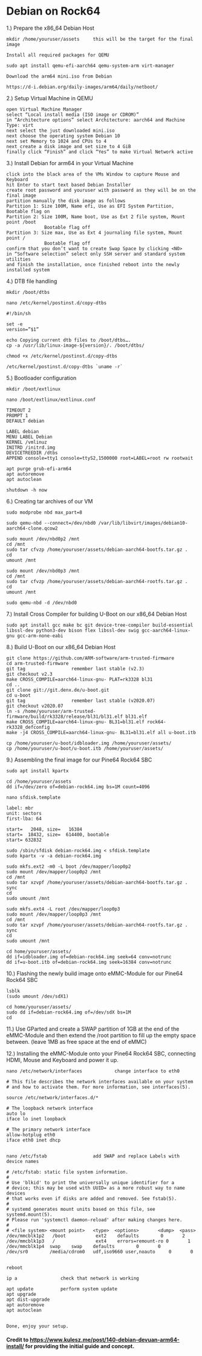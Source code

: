 # Debian on Rock64

1.)	Prepare the x86_64 Debian Host

	mkdir /home/youruser/assets		this will be the target for the final image

	Install all required packages for QEMU

	sudo apt install qemu-efi-aarch64 qemu-system-arm virt-manager

	Download the arm64 mini.iso from Debian

	https://d-i.debian.org/daily-images/arm64/daily/netboot/

2.)	Setup Virtual Machine in QEMU

	open Virtual Machine Manager
	select “Local install media (ISO image or CDROM)”
	in “Architecture options” select Architecture: aarch64 and Machine Type: virt
	next select the just downloaded mini.iso
	next choose the operating system Debian 10
	next set Memory to 1024 and CPUs to 4
	next create a disk image and set size to 4 GiB
	finally click “Finish” and click “Yes” to make Virtual Network active

3.)	Install Debian for arm64 in your Virtual Machine

	click into the black area of the VMs Window to capture Mouse and Keyboard
	hit Enter to start text based Debian Installer
	create root password and youruser with password as they will be on the final image
	partition manually the disk image as follows
	Partition 1: Size 100M, Name efi, Use as EFI System Partition, Bootable flag on 
	Partition 2: Size 100M, Name boot, Use as Ext 2 file system, Mount point /boot
 		          Bootable flag off
	Partition 3: Size max, Use as Ext 4 journaling file system, Mount point /
 		          Bootable flag off		
	confirm that you don’t want to create Swap Space by clicking <NO>
	in “Software selection” select only SSH server and standard system utilities
	and finish the installation, once finished reboot into the newly installed system
	
4.)	DTB file handling

	mkdir /boot/dtbs

	nano /etc/kernel/postinst.d/copy-dtbs

	#!/bin/sh
	
	set -e
	version=”$1”
	
	echo Copying current dtb files to /boot/dtbs….
	cp -a /usr/lib/linux-image-${version}/. /boot/dtbs/

	chmod +x /etc/kernel/postinst.d/copy-dtbs

	/etc/kernel/postinst.d/copy-dtbs `uname -r`

5.)	Bootloader configuration

	mkdir /boot/extlinux
 
	nano /boot/extlinux/extlinux.conf

	TIMEOUT 2
	PROMPT 1
	DEFAULT debian

	LABEL debian
	MENU LABEL Debian
	KERNEL /vmlinuz
	INITRD /initrd.img
	DEVICETREEDIR /dtbs
	APPEND console=tty1 console=ttyS2,1500000 root=LABEL=root rw rootwait

	apt purge grub-efi-arm64
	apt autoremove
	apt autoclean

	shutdown -h now

6.)	Creating tar archives of our VM

	sudo modprobe nbd max_part=8

	sudo qemu-nbd --connect=/dev/nbd0 /var/lib/libvirt/images/debian10-aarch64-clone.qcow2
	
	sudo mount /dev/nbd0p2 /mnt
	cd /mnt
	sudo tar cfvzp /home/youruser/assets/debian-aarch64-bootfs.tar.gz .
	cd
	umount /mnt

	sudo mount /dev/nbd0p3 /mnt
	cd /mnt
	sudo tar cfvzp /home/youruser/assets/debian-aarch64-rootfs.tar.gz .
	cd
	umount /mnt

	sudo qemu-nbd -d /dev/nbd0

7.)	Install Cross Compiler for building U-Boot on our  x86_64 Debian Host

	sudo apt install gcc make bc git device-tree-compiler build-essential libssl-dev python3-dev bison flex libssl-dev swig gcc-aarch64-linux-gnu gcc-arm-none-eabi

8.)	Build U-Boot on our  x86_64 Debian Host

	git clone https://github.com/ARM-software/arm-trusted-firmware
	cd arm-trusted-firmware
	git tag					remember last stable (v2.3)
	git checkout v2.3
	make CROSS_COMPILE=aarch64-linux-gnu- PLAT=rk3328 bl31
	cd ..
	git clone git://git.denx.de/u-boot.git
	cd u-boot
	git tag					remember last stable (v2020.07)
	git checkout v2020.07
	ln -s /home/youruser/arm-trusted-firmware/build/rk3328/release/bl31/bl31.elf bl31.elf
	make CROSS_COMPILE=aarch64-linux-gnu- BL31=bl31.elf rock64-rk3328_defconfig
	make -j4 CROSS_COMPILE=aarch64-linux-gnu- BL31=bl31.elf all u-boot.itb

	cp /home/youruser/u-boot/idbloader.img /home/youruser/assets/
	cp /home/youruser/u-boot/u-boot.itb /home/youruser/assets/

9.)	Assembling the final image for our Pine64 Rock64 SBC

	sudo apt install kpartx

	cd /home/youruser/assets
	dd if=/dev/zero of=debian-rock64.img bs=1M count=4096

	nano sfdisk.template

	label: mbr
	unit: sectors
	first-lba: 64

	start=   2048, size=   16384
	start=  18432, size=  614400, bootable
	start= 632832

	sudo /sbin/sfdisk debian-rock64.img < sfdisk.template
	sudo kpartx -v -a debian-rock64.img

	sudo mkfs.ext2 -m0 -L boot /dev/mapper/loop0p2
	sudo mount /dev/mapper/loop0p2 /mnt
	cd /mnt
	sudo tar xzvpf /home/youruser/assets/debian-aarch64-bootfs.tar.gz .
	sync
	cd
	sudo umount /mnt

	sudo mkfs.ext4 -L root /dev/mapper/loop0p3
	sudo mount /dev/mapper/loop0p3 /mnt
	cd /mnt
	sudo tar xzvpf /home/youruser/assets/debian-aarch64-rootfs.tar.gz .
	sync
	cd
	sudo umount /mnt

	cd home/youruser/assets/
	dd if=idbloader.img of=debian-rock64.img seek=64 conv=notrunc
	dd if=u-boot.itb of=debian-rock64.img seek=16384 conv=notrunc

10.)	Flashing the newly build image onto eMMC-Module for our Pine64 Rock64 SBC

	lsblk
	(sudo umount /dev/sdX1)

	cd home/youruser/assets/
	sudo dd if=debian-rock64.img of=/dev/sdX bs=1M
	cd

11.)	Use GParted and create a SWAP partition of 1GB at the end of the eMMC-Module and then extend
	the /root partition to fill up the empty space between. (leave 1MB as free space at the end of eMMC)

12.)	Installing the eMMC-Module onto your Pine64 Rock64 SBC, connecting HDMI,
	Mouse and Keyboard and power it up.

	nano /etc/network/interfaces			change interface to eth0

	# This file describes the network interfaces available on your system
	# and how to activate them. For more information, see interfaces(5).

	source /etc/network/interfaces.d/*

	# The loopback network interface
	auto lo
	iface lo inet loopback

	# The primary network interface
	allow-hotplug eth0
	iface eth0 inet dhcp


	nano /etc/fstab					add SWAP and replace Labels with device names

	# /etc/fstab: static file system information.
	#
	# Use 'blkid' to print the universally unique identifier for a
	# device; this may be used with UUID= as a more robust way to name devices
	# that works even if disks are added and removed. See fstab(5).
	#
	# systemd generates mount units based on this file, see systemd.mount(5).
	# Please run 'systemctl daemon-reload' after making changes here.
	#
	# <file system> <mount point>   <type>  <options>       <dump>  <pass>
	/dev/mmcblk1p2   /boot           ext2    defaults        0       2
	/dev/mmcblk1p3   /               ext4    errors=remount-ro 0       1
	/dev/mmcblk1p4  swap    swap    defaults        0       0
	/dev/sr0        /media/cdrom0   udf,iso9660 user,noauto     0       0


	reboot

	ip a				check that network is working

	apt update			perform system update
	apt upgrade
	apt dist-upgrade
	apt autoremove
	apt autoclean


	Done, enjoy your setup.

#### Credit to https://www.kulesz.me/post/140-debian-devuan-arm64-install/ for providing the initial guide and concept.
